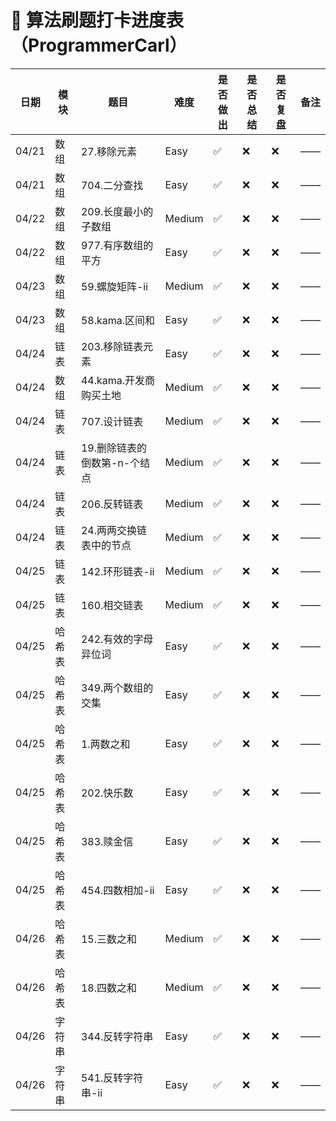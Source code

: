 # 🧠 算法刷题打卡进度表（ProgrammerCarl）

| 日期  | 模块   | 题目                         | 难度   | 是否做出 | 是否总结 | 是否复盘 | 备注 |
|-------|------|----------------------------|--------|----------|----------|----------|------|
| 04/21 | 数组   | 27.移除元素                  | Easy   | ✅        | ❌        | ❌        | ——   |
| 04/21 | 数组   | 704.二分查找                 | Easy   | ✅        | ❌        | ❌        | ——   |
| 04/22 | 数组   | 209.长度最小的子数组         | Medium | ✅        | ❌        | ❌        | ——   |
| 04/22 | 数组   | 977.有序数组的平方           | Easy   | ✅        | ❌        | ❌        | ——   |
| 04/23 | 数组   | 59.螺旋矩阵-ii               | Medium | ✅        | ❌        | ❌        | ——   |
| 04/23 | 数组   | 58.kama.区间和               | Easy   | ✅        | ❌        | ❌        | ——   |
| 04/24 | 链表   | 203.移除链表元素             | Easy   | ✅        | ❌        | ❌        | ——   |
| 04/24 | 数组   | 44.kama.开发商购买土地       | Medium | ✅        | ❌        | ❌        | ——   |
| 04/24 | 链表   | 707.设计链表                 | Medium | ✅        | ❌        | ❌        | ——   |
| 04/24 | 链表   | 19.删除链表的倒数第-n-个结点 | Medium | ✅        | ❌        | ❌        | ——   |
| 04/24 | 链表   | 206.反转链表                 | Medium | ✅        | ❌        | ❌        | ——   |
| 04/24 | 链表   | 24.两两交换链表中的节点      | Medium | ✅        | ❌        | ❌        | ——   |
| 04/25 | 链表   | 142.环形链表-ii              | Medium | ✅        | ❌        | ❌        | ——   |
| 04/25 | 链表   | 160.相交链表                 | Medium | ✅        | ❌        | ❌        | ——   |
| 04/25 | 哈希表 | 242.有效的字母异位词         | Easy   | ✅        | ❌        | ❌        | ——   |
| 04/25 | 哈希表 | 349.两个数组的交集           | Easy   | ✅        | ❌        | ❌        | ——   |
| 04/25 | 哈希表 | 1.两数之和                   | Easy   | ✅        | ❌        | ❌        | ——   |
| 04/25 | 哈希表 | 202.快乐数                   | Easy   | ✅        | ❌        | ❌        | ——   |
| 04/25 | 哈希表 | 383.赎金信                   | Easy   | ✅        | ❌        | ❌        | ——   |
| 04/25 | 哈希表 | 454.四数相加-ii              | Easy   | ✅        | ❌        | ❌        | ——   |
| 04/26 | 哈希表 | 15.三数之和                  | Medium | ✅        | ❌        | ❌        | ——   |
| 04/26 | 哈希表 | 18.四数之和                  | Medium | ✅        | ❌        | ❌        | ——   |
| 04/26 | 字符串 | 344.反转字符串               | Easy   | ✅        | ❌        | ❌        | ——   |
| 04/26 | 字符串 | 541.反转字符串-ii            | Easy   | ✅        | ❌        | ❌        | ——   |
